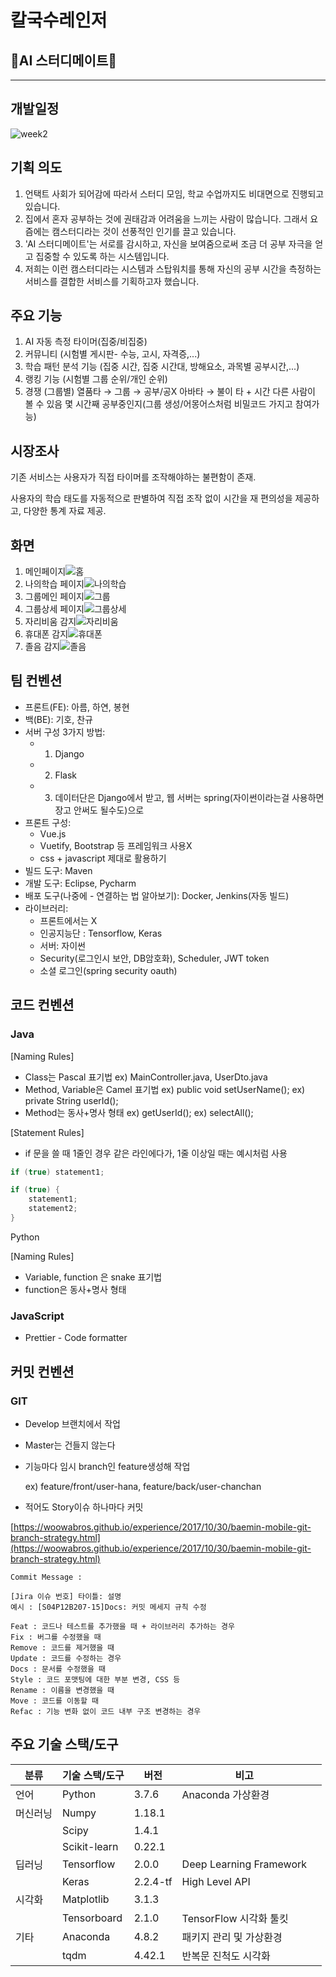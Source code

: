 # 칼국수레인저

## 🧠AI 스터디메이트🧠



---

## 개발일정

![week2](deliverables/imgs/week2.png)

## 기획 의도

1. 언택트 사회가 되어감에 따라서 스터디 모임, 학교 수업까지도 비대면으로 진행되고 있습니다. 
2. 집에서 혼자 공부하는 것에 권태감과 어려움을 느끼는 사람이 많습니다. 그래서 요즘에는 캠스터디라는 것이 선풍적인 인기를 끌고 있습니다. 
3. 'AI 스터디메이트'는 서로를 감시하고, 자신을 보여줌으로써 조금 더 공부 자극을 얻고 집중할 수 있도록 하는 시스템입니다.
4. 저희는 이런 캠스터디라는 시스템과 스탑워치를 통해 자신의 공부 시간을 측정하는 서비스를 결합한 서비스를 기획하고자 했습니다.

## 주요 기능

1. AI 자동 측정 타이머(집중/비집중)
2. 커뮤니티 (시험별 게시판- 수능, 고시, 자격증,...)
3. 학습 패턴 분석 기능 (집중 시간, 집중 시간대, 방해요소, 과목별 공부시간,...)
4. 랭킹 기능  (시험별 그룹 순위/개인 순위)
5. 경쟁 (그룹별) 열품타 → 그룹 → 공부/공X 아바타 → 불이 타 + 시간 다른 사람이 볼 수 있음 몇 시간째 공부중인지(그룹 생성/어몽어스처럼 비밀코드 가지고 참여가능)



## 시장조사

기존 서비스는 사용자가 직접 타이머를 조작해야하는 불편함이 존재.

사용자의 학습 태도를 자동적으로 판별하여 직접 조작 없이 시간을 재 편의성을 제공하고, 다양한 통계 자료 제공.

## 화면

1. 메인페이지![홈](README.assets/홈.gif)
2. 나의학습 페이지![나의학습](README.assets/나의학습.gif)
3. 그룹메인 페이지![그룹](README.assets/그룹.gif)
4. 그룹상세 페이지![그룹상세](README.assets/그룹상세.gif)
5. 자리비움 감지![자리비움](README.assets/자리비움.gif)
6. 휴대폰 감지![휴대폰](README.assets/휴대폰.gif)
7. 졸음 감지![졸음](README.assets/졸음.gif)



## 팀 컨벤션

- 프론트(FE): 아름, 하연, 봉현
- 백(BE): 기호, 찬규
- 서버 구성 3가지 방법:
    - 1. Django
    - 2. Flask
    - 3. 데이터단은 Django에서 받고, 웹 서버는 spring(자이썬이라는걸 사용하면 장고 안써도 될수도)으로
- 프론트 구성:
    - Vue.js
    - Vuetify, Bootstrap 등 프레임워크 사용X
    - css + javascript 제대로 활용하기
- 빌드 도구: Maven
- 개발 도구: Eclipse, Pycharm
- 배포 도구(나중에 - 연결하는 법 알아보기): Docker, Jenkins(자동 빌드)
- 라이브러리:
    - 프론트에서는 X
    - 인공지능단 : Tensorflow, Keras
    - 서버: 자이썬
    - Security(로그인시 보안, DB암호화), Scheduler, JWT token
    - 소셜 로그인(spring security oauth)

## 코드 컨벤션

### Java

[Naming Rules]

- Class는 Pascal 표기법
ex) MainController.java, UserDto.java
- Method, Variable은 Camel 표기법
ex) public void setUserName();
ex) private String userId();
- Method는 동사+명사 형태
ex) getUserId();
ex) selectAll();

[Statement Rules]

- if 문을 쓸 때 1줄인 경우 같은 라인에다가, 1줄 이상일 때는 예시처럼 사용

```java
if (true) statement1;

if (true) {
    statement1;
    statement2;
}
```

Python

[Naming Rules]

- Variable, function 은 snake 표기법
- function은 동사+명사 형태

### JavaScript

- Prettier - Code formatter

## 커밋 컨벤션

### GIT

- Develop 브랜치에서 작업
- Master는 건들지 않는다
- 기능마다 임시 branch인 feature생성해 작업

    ex) feature/front/user-hana, feature/back/user-chanchan

- 적어도 Story이슈 하나마다 커밋

[https://woowabros.github.io/experience/2017/10/30/baemin-mobile-git-branch-strategy.html](https://woowabros.github.io/experience/2017/10/30/baemin-mobile-git-branch-strategy.html)

```
Commit Message : 

[Jira 이슈 번호] 타이틀: 설명
예시 : [S04P12B207-15]Docs: 커밋 메세지 규칙 수정

Feat : 코드나 테스트를 추가했을 때 + 라이브러리 추가하는 경우
Fix : 버그를 수정했을 때
Remove : 코드를 제거했을 때
Update : 코드를 수정하는 경우
Docs : 문서를 수정했을 때
Style : 코드 포맷팅에 대한 부분 변경, CSS 등
Rename : 이름을 변경했을 때
Move : 코드를 이동할 때
Refac : 기능 변화 없이 코드 내부 구조 변경하는 경우
```



## 주요 기술 스택/도구

| 분류     | 기술 스택/도구 | 버전     | 비고                    |      |
| -------- | -------------- | -------- | ----------------------- | ---- |
| 언어     | Python         | 3.7.6    | Anaconda 가상환경       |      |
| 머신러닝 | Numpy          | 1.18.1   |                         |      |
|          | Scipy          | 1.4.1    |                         |      |
|          | Scikit-learn   | 0.22.1   |                         |      |
| 딥러닝   | Tensorflow     | 2.0.0    | Deep Learning Framework |      |
|          | Keras          | 2.2.4-tf | High Level API          |      |
| 시각화   | Matplotlib     | 3.1.3    |                         |      |
|          | Tensorboard    | 2.1.0    | TensorFlow 시각화 툴킷  |      |
| 기타     | Anaconda       | 4.8.2    | 패키지 관리 및 가상환경 |      |
|          | tqdm           | 4.42.1   | 반복문 진척도 시각화    |      |

